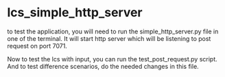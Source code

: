 # lcs_simple_http_server

to test the application, you will need to run the simple_http_server.py file in one of the terminal.
It will start http server which will be listening to post request on port 7071.

Now to test the lcs with input, you can run the test_post_request.py script. 
And to test difference scenarios, do the needed changes in this file.
